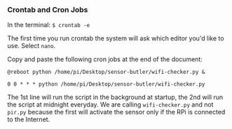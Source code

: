 ### Crontab and Cron Jobs

In the terminal:
```$ crontab -e```

The first time you run crontab the system will ask which editor you'd like to use.
Select ```nano```.

Copy and paste the following cron jobs at the end of the document:
```
@reboot python /home/pi/Desktop/sensor-butler/wifi-checker.py &

0 0 * * * python /home/pi/Desktop/sensor-butler/wifi-checker.py
```

The 1st line will run the script in the background at startup, the 2nd will run the script at midnight everyday.
We are calling ```wifi-checker.py``` and not ```pir.py``` because the first will
activate the sensor only if the RPi is connected to the Internet.

